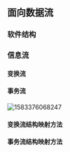 ## 面向数据流



### 软件结构



### 信息流



#### 变换流



#### 事务流





![1583376068247](E:\docsify\docs\软件工程\assets\1583376068247.png)

#### 变换流结构映射方法



#### 事务流结构映射方法

 